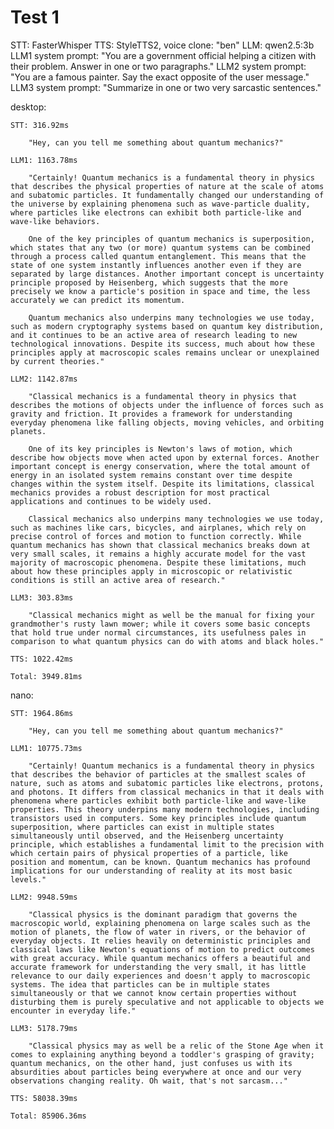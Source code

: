 # Test 1

STT: FasterWhisper
TTS: StyleTTS2, voice clone: "ben"
LLM: qwen2.5:3b
LLM1 system prompt: "You are a government official helping a citizen with their problem. Answer in one or two paragraphs."
LLM2 system prompt: "You are a famous painter. Say the exact opposite of the user message."
LLM3 system prompt: "Summarize in one or two very sarcastic sentences."

desktop:

    STT: 316.92ms

        "Hey, can you tell me something about quantum mechanics?"

    LLM1: 1163.78ms

        "Certainly! Quantum mechanics is a fundamental theory in physics that describes the physical properties of nature at the scale of atoms and subatomic particles. It fundamentally changed our understanding of the universe by explaining phenomena such as wave-particle duality, where particles like electrons can exhibit both particle-like and wave-like behaviors.

        One of the key principles of quantum mechanics is superposition, which states that any two (or more) quantum systems can be combined through a process called quantum entanglement. This means that the state of one system instantly influences another even if they are separated by large distances. Another important concept is uncertainty principle proposed by Heisenberg, which suggests that the more precisely we know a particle's position in space and time, the less accurately we can predict its momentum.

        Quantum mechanics also underpins many technologies we use today, such as modern cryptography systems based on quantum key distribution, and it continues to be an active area of research leading to new technological innovations. Despite its success, much about how these principles apply at macroscopic scales remains unclear or unexplained by current theories."

    LLM2: 1142.87ms

        "Classical mechanics is a fundamental theory in physics that describes the motions of objects under the influence of forces such as gravity and friction. It provides a framework for understanding everyday phenomena like falling objects, moving vehicles, and orbiting planets.

        One of its key principles is Newton's laws of motion, which describe how objects move when acted upon by external forces. Another important concept is energy conservation, where the total amount of energy in an isolated system remains constant over time despite changes within the system itself. Despite its limitations, classical mechanics provides a robust description for most practical applications and continues to be widely used.

        Classical mechanics also underpins many technologies we use today, such as machines like cars, bicycles, and airplanes, which rely on precise control of forces and motion to function correctly. While quantum mechanics has shown that classical mechanics breaks down at very small scales, it remains a highly accurate model for the vast majority of macroscopic phenomena. Despite these limitations, much about how these principles apply in microscopic or relativistic conditions is still an active area of research."

    LLM3: 303.83ms

        "Classical mechanics might as well be the manual for fixing your grandmother's rusty lawn mower; while it covers some basic concepts that hold true under normal circumstances, its usefulness pales in comparison to what quantum physics can do with atoms and black holes."

    TTS: 1022.42ms

    Total: 3949.81ms

nano:

    STT: 1964.86ms

        "Hey, can you tell me something about quantum mechanics?"

    LLM1: 10775.73ms

        "Certainly! Quantum mechanics is a fundamental theory in physics that describes the behavior of particles at the smallest scales of nature, such as atoms and subatomic particles like electrons, protons, and photons. It differs from classical mechanics in that it deals with phenomena where particles exhibit both particle-like and wave-like properties. This theory underpins many modern technologies, including transistors used in computers. Some key principles include quantum superposition, where particles can exist in multiple states simultaneously until observed, and the Heisenberg uncertainty principle, which establishes a fundamental limit to the precision with which certain pairs of physical properties of a particle, like position and momentum, can be known. Quantum mechanics has profound implications for our understanding of reality at its most basic levels."

    LLM2: 9948.59ms

        "Classical physics is the dominant paradigm that governs the macroscopic world, explaining phenomena on large scales such as the motion of planets, the flow of water in rivers, or the behavior of everyday objects. It relies heavily on deterministic principles and classical laws like Newton's equations of motion to predict outcomes with great accuracy. While quantum mechanics offers a beautiful and accurate framework for understanding the very small, it has little relevance to our daily experiences and doesn't apply to macroscopic systems. The idea that particles can be in multiple states simultaneously or that we cannot know certain properties without disturbing them is purely speculative and not applicable to objects we encounter in everyday life."

    LLM3: 5178.79ms
        
        "Classical physics may as well be a relic of the Stone Age when it comes to explaining anything beyond a toddler's grasping of gravity; quantum mechanics, on the other hand, just confuses us with its absurdities about particles being everywhere at once and our very observations changing reality. Oh wait, that's not sarcasm..."

    TTS: 58038.39ms

    Total: 85906.36ms
